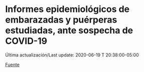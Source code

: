 # Informes epidemiológicos de embarazadas y puérperas estudiadas, ante sospecha de COVID-19
 
Última actualización/Last update: 2020-06-19 T 20:38:00-05:00
 
 [Fuente](https://www.gob.mx/salud/documentos/informes-epidemiologicos-de-embarazadas-y-puerperas-estudiadas-ante-sospecha-de-covid-19)
